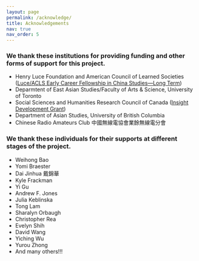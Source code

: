 ```yaml
---
layout: page
permalink: /acknowledge/
title: Acknowledgements
nav: true
nav_order: 5
---
```


### We thank these institutions for providing funding and other forms of support for this project.

- Henry Luce Foundation and American Council of Learned Societies ([Luce/ACLS Early Career Fellowship in China Studies—Long Term](https://www.acls.org/recent-fellows/?_fellow_year=2024&_fellow_program=33334))
- Deparmtent of East Asian Studies/Faculty of Arts & Science, University of Toronto
- Social Sciences and Humanities Research Council of Canada ([Insight Development Grant](https://www.sshrc-crsh.gc.ca/funding-financement/programs-programmes/insight_development_grants-subventions_de_developpement_savoir-eng.aspx))
- Department of Asian Studies, University of British Columbia
- Chinese Radio Amateurs Club 中國無線電協會業餘無線電分會

### We thank these individuals for their supports at different stages of the project.

- Weihong Bao
- Yomi Braester
- Dai Jinhua 戴錦華
- Kyle Frackman
- Yi Gu
- Andrew F. Jones
- Julia Keblinska
- Tong Lam
- Sharalyn Orbaugh
- Christopher Rea
- Evelyn Shih
- David Wang
- Yiching Wu
- Yurou Zhong
- And many others!!!
